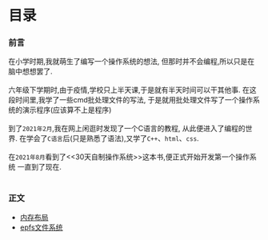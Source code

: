 目录
=
### 前言
在小学时期,我就萌生了编写一个操作系统的想法,
但那时并不会编程,所以只是在脑中想想罢了.<br/><br/>
六年级下学期时,由于疫情,学校只上半天课,于是就有半天时间可以干其他事.
在这段时间里,我学了一些cmd批处理文件的写法,
于是就用批处理文件写了一个操作系统的演示程序(应该算不上是程序)<br/><br/>
到了`2021年2月`,我在网上闲逛时发现了一个C语言的教程,
从此便进入了编程的世界.
在学会了`C语言`后(只是熟悉了语法),又学了`C++`、`html`、`css`.<br/><br/>
在`2021年8月`看到了<<30天自制操作系统>>这本书,便正式开始开发第一个操作系统
一直到了现在.
<br/><br/>
### 正文
* [内存布局](memlay.md)
* [epfs文件系统](epfs.md)
